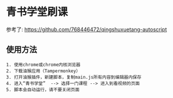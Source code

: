 # 青书学堂刷课
参考了: https://github.com/768446472/qingshuxuetang-autoscript
## 使用方法

    1. 使用chrome或chrome内核浏览器
    2. 下载油猴应用（Tampermonkey）
    3. 打开油猴插件，新建脚本，复制main.js所有内容到编辑器内保存
    4. 进入“青书学堂”  --> 选择一门课程 --> 进入到看视频的页面
    5. 脚本会自动运行，请不要关闭页面
